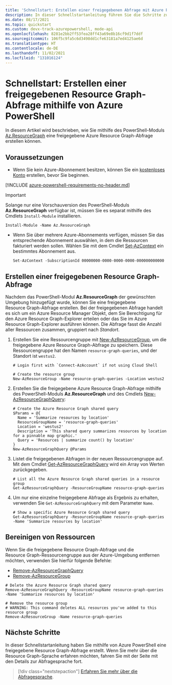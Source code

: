 ```yaml
---
title: 'Schnellstart: Erstellen einer freigegebenen Abfrage mit Azure PowerShell'
description: In dieser Schnellstartanleitung führen Sie die Schritte zum Erstellen einer freigegebenen Resource Graph-Abfrage mithilfe von Azure PowerShell aus.
ms.date: 08/17/2021
ms.topic: quickstart
ms.custom: devx-track-azurepowershell, mode-api
ms.openlocfilehash: 8281e2bb2ff53fea28ff43a69e8b16cf9d1f7ddf
ms.sourcegitcommit: 106f5c9fa5c6d3498dd1cfe63181a7ed4125ae6d
ms.translationtype: HT
ms.contentlocale: de-DE
ms.lasthandoff: 11/02/2021
ms.locfileid: "131016124"
---
```

# <a name="quickstart-create-a-resource-graph-shared-query-using-azure-powershell"></a>Schnellstart: Erstellen einer freigegebenen Resource Graph-Abfrage mithilfe von Azure PowerShell

In diesem Artikel wird beschrieben, wie Sie mithilfe des PowerShell-Moduls [Az.ResourceGraph](/powershell/module/az.resourcegraph) eine freigegebene Azure Resource Graph-Abfrage erstellen können.

## <a name="prerequisites"></a>Voraussetzungen

- Wenn Sie kein Azure-Abonnement besitzen, können Sie ein [kostenloses Konto](https://azure.microsoft.com/free/) erstellen, bevor Sie beginnen.

[!INCLUDE [azure-powershell-requirements-no-header.md](../../../includes/azure-powershell-requirements-no-header.md)]

  > [!IMPORTANT]
  > Solange nur eine Vorschauversion des PowerShell-Moduls **Az.ResourceGraph** verfügbar ist, müssen Sie es separat mithilfe des Cmdlets `Install-Module` installieren.

  ```azurepowershell-interactive
  Install-Module -Name Az.ResourceGraph
  ```

- Wenn Sie über mehrere Azure-Abonnements verfügen, müssen Sie das entsprechende Abonnement auswählen, in dem die Ressourcen fakturiert werden sollen. Wählen Sie mit dem Cmdlet [Set-AzContext](/powershell/module/az.accounts/set-azcontext) ein bestimmtes Abonnement aus.

  ```azurepowershell-interactive
  Set-AzContext -SubscriptionId 00000000-0000-0000-0000-000000000000
  ```

## <a name="create-a-resource-graph-shared-query"></a>Erstellen einer freigegebenen Resource Graph-Abfrage

Nachdem das PowerShell-Modul **Az.ResourceGraph** der gewünschten Umgebung hinzugefügt wurde, können Sie eine freigegebene Resource Graph-Abfrage erstellen. Bei der freigegebenen Abfrage handelt es sich um ein Azure Resource Manager Objekt, dem Sie Berechtigung für den Azure Resource Graph-Explorer erteilen oder das Sie im Azure Resource Graph-Explorer ausführen können. Die Abfrage fasst die Anzahl aller Ressourcen zusammen, gruppiert nach _Standort_.

1. Erstellen Sie eine Ressourcengruppe mit [New-AzResourceGroup](/powershell/module/az.resources/new-azresourcegroup), um die freigegebene Azure Resource Graph-Abfrage zu speichern. Diese Ressourcengruppe hat den Namen `resource-graph-queries`, und der Standort ist `westus2`.

   ```azurepowershell-interactive
   # Login first with `Connect-AzAccount` if not using Cloud Shell

   # Create the resource group
   New-AzResourceGroup -Name resource-graph-queries -Location westus2
   ```

1. Erstellen Sie die freigegebene Azure Resource Graph-Abfrage mithilfe des PowerShell-Moduls **Az.ResourceGraph** und des Cmdlets [New-AzResourceGraphQuery](/powershell/module/az.resourcegraph/new-azresourcegraphquery):

   ```azurepowershell-interactive
   # Create the Azure Resource Graph shared query
   $Params = @{
     Name = 'Summarize resources by location'
     ResourceGroupName = 'resource-graph-queries'
     Location = 'westus2'
     Description = 'This shared query summarizes resources by location for a pinnable map graphic.'
     Query = 'Resources | summarize count() by location'
   }
   New-AzResourceGraphQuery @Params
   ```

1. Listet die freigegebenen Abfragen in der neuen Ressourcengruppe auf. Mit dem Cmdlet [Get-AzResourceGraphQuery](/powershell/module/az.resourcegraph/get-azresourcegraphquery) wird ein Array von Werten zurückgegeben.

   ```azurepowershell-interactive
   # List all the Azure Resource Graph shared queries in a resource group
   Get-AzResourceGraphQuery -ResourceGroupName resource-graph-queries
   ```

1. Um nur eine einzelne freigegebene Abfrage als Ergebnis zu erhalten, verwenden Sie `Get-AzResourceGraphQuery` mit dem Parameter `Name`.

   ```azurepowershell-interactive
   # Show a specific Azure Resource Graph shared query
   Get-AzResourceGraphQuery -ResourceGroupName resource-graph-queries -Name 'Summarize resources by location'
   ```

## <a name="clean-up-resources"></a>Bereinigen von Ressourcen

Wenn Sie die freigegebene Resource Graph-Abfrage und die Resource Graph-Ressourcengruppe aus der Azure-Umgebung entfernen möchten, verwenden Sie hierfür folgende Befehle:

- [Remove-AzResourceGraphQuery](/powershell/module/az.resourcegraph/remove-azresourcegraphquery)
- [Remove-AzResourceGroup](/powershell/module/az.resources/remove-azresourcegroup)

```azurepowershell-interactive
# Delete the Azure Resource Graph shared query
Remove-AzResourceGraphQuery -ResourceGroupName resource-graph-queries -Name 'Summarize resources by location'

# Remove the resource group
# WARNING: This command deletes ALL resources you've added to this resource group
Remove-AzResourceGroup -Name resource-graph-queries
```

## <a name="next-steps"></a>Nächste Schritte

In dieser Schnellstartanleitung haben Sie mithilfe von Azure PowerShell eine freigegebene Resource Graph-Abfrage erstellt. Wenn Sie mehr über die Resource Graph-Sprache erfahren möchten, fahren Sie mit der Seite mit den Details zur Abfragesprache fort.

> [!div class="nextstepaction"]
> [Erfahren Sie mehr über die Abfragesprache](./concepts/query-language.md).
